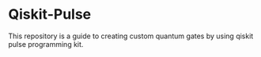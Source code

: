 # Qiskit-Pulse
This repository is a guide to creating custom quantum gates by using qiskit pulse programming kit.
